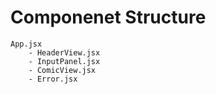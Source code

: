 # Componenet Structure
```
App.jsx
    - HeaderView.jsx
    - InputPanel.jsx
    - ComicView.jsx
    - Error.jsx
```

